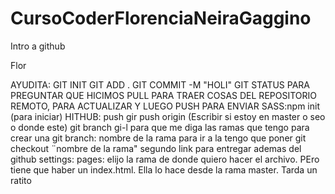 # CursoCoderFlorenciaNeiraGaggino

Intro a github

Flor

AYUDITA:
GIT INIT 
GIT ADD . 
GIT COMMIT -M "HOLI"
GIT STATUS PARA PREGUNTAR QUE HICIMOS
PULL PARA TRAER COSAS DEL REPOSITORIO REMOTO, PARA ACTUALIZAR Y LUEGO PUSH PARA ENVIAR
SASS:npm init (para iniciar)
HITHUB: push gir push origin (Escribir si estoy en master o seo o donde este)
git branch gi-l para que me diga las ramas que tengo
para crear una git branch: nombre de la rama
para ir a la tengo que poner git checkout ¨nombre de la rama"
segundo link para entregar ademas del github
settings: pages: elijo la rama de donde quiero hacer el archivo. PEro tiene que haber un index.html. Ella lo hace desde la rama master. Tarda un ratito